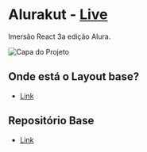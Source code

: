 # Alurakut - [Live](https://alurakut-indol-one.vercel.app)

Imersão React 3a edição Alura.

![Capa do Projeto](https://gerador-de-imagens-omariosouto-alura-challenges.vercel.app/api/image-generator?url=https://alurakut-eta.vercel.app/)

## Onde está o Layout base?
- [Link](https://www.figma.com/file/xHF0n0qxiE2rqjqAILiBUB/Alurakut?node-id=58%3A0)

## Repositório Base
- [Link](https://github.com/alura-challenges/alurakut)